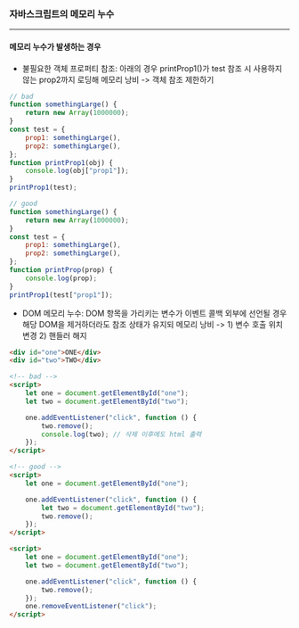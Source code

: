 ### 자바스크립트의 메모리 누수

---

#### 메모리 누수가 발생하는 경우

- 불필요한 객체 프로퍼티 참조: 아래의 경우 printProp1()가 test 참조 시 사용하지 않는 prop2까지 로딩해 메모리 낭비 -> 객체 참조 제한하기

```javascript
// bad
function somethingLarge() {
	return new Array(1000000);
}
const test = {
	prop1: somethingLarge(),
	prop2: somethingLarge(),
};
function printProp1(obj) {
	console.log(obj["prop1"]);
}
printProp1(test);

// good
function somethingLarge() {
	return new Array(1000000);
}
const test = {
	prop1: somethingLarge(),
	prop2: somethingLarge(),
};
function printProp(prop) {
	console.log(prop);
}
printProp1(test["prop1"]);
```

- DOM 메모리 누수: DOM 항목을 가리키는 변수가 이벤트 콜백 외부에 선언될 경우 해당 DOM을 제거하더라도 참조 상태가 유지되 메모리 낭비 -> 1) 변수 호출 위치 변경 2) 핸들러 해지

```html
<div id="one">ONE</div>
<div id="two">TWO</div>

<!-- bad -->
<script>
	let one = document.getElementById("one");
	let two = document.getElementById("two");

	one.addEventListener("click", function () {
		two.remove();
		console.log(two); // 삭제 이후에도 html 출력
	});
</script>

<!-- good -->
<script>
	let one = document.getElementById("one");

	one.addEventListener("click", function () {
		let two = document.getElementById("two");
		two.remove();
	});
</script>

<script>
	let one = document.getElementById("one");
	let two = document.getElementById("two");

	one.addEventListener("click", function () {
		two.remove();
	});
	one.removeEventListener("click");
</script>
```
